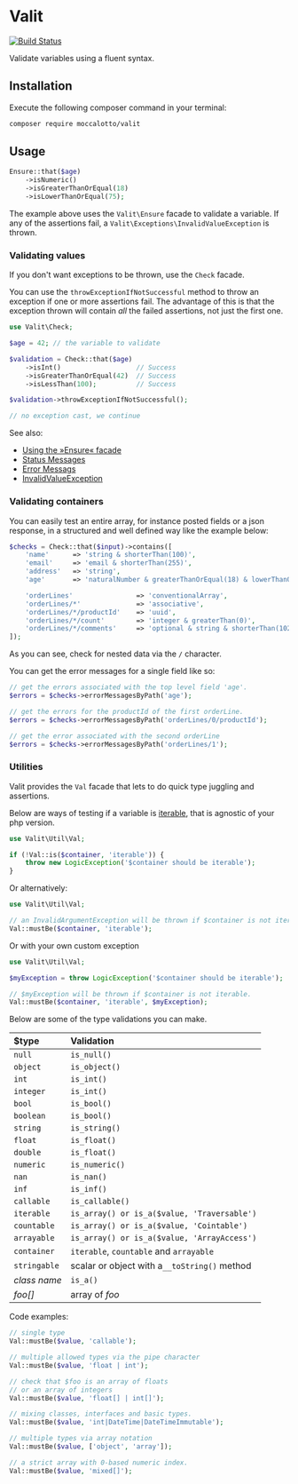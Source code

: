 # Valit

[![Build Status](https://travis-ci.org/moccalotto/valit.svg)](https://travis-ci.org/moccalotto/valit)

Validate variables using a fluent syntax.

## Installation

Execute the following composer command in your terminal:

```bash
composer require moccalotto/valit
```

## Usage

```php
Ensure::that($age)
    ->isNumeric()
    ->isGreaterThanOrEqual(18)
    ->isLowerThanOrEqual(75);
```

The example above uses the `Valit\Ensure` facade to validate a variable.
If any of the assertions fail, a `Valit\Exceptions\InvalidValueException`
is thrown.

### Validating values
If you don't want exceptions to be thrown, use the `Check` facade.

You can use the `throwExceptionIfNotSuccessful` method to throw an
exception if one or more assertions fail.
The advantage of this is that the exception thrown will
contain *all* the failed assertions, not just the first one.

```php
use Valit\Check;

$age = 42; // the variable to validate

$validation = Check::that($age)
    ->isInt()                   // Success
    ->isGreaterThanOrEqual(42)  // Success
    ->isLessThan(100);          // Success

$validation->throwExceptionIfNotSuccessful();

// no exception cast, we continue
```

See also:
* [Using the »Ensure« facade](examples/01-intro.php)
* [Status Messages](examples/02-status-messages.php)
* [Error Messags](examples/03-error-messages.php)
* [InvalidValueException](examples/10-invalid-value-exceptions.php)


### Validating containers

You can easily test an entire array, for instance posted fields or a json response,
in a structured and well defined way like the example below:

```php
$checks = Check::that($input)->contains([
    'name'      => 'string & shorterThan(100)',
    'email'     => 'email & shorterThan(255)',
    'address'   => 'string',
    'age'       => 'naturalNumber & greaterThanOrEqual(18) & lowerThanOrEqual(100)',

    'orderLines'                => 'conventionalArray',
    'orderLines/*'              => 'associative',
    'orderLines/*/productId'    => 'uuid',
    'orderLines/*/count'        => 'integer & greaterThan(0)',
    'orderLines/*/comments'     => 'optional & string & shorterThan(1024)',
]);
```

As you can see, check for nested data via the `/` character.

You can get the error messages for a single field like so:

```php
// get the errors associated with the top level field 'age'.
$errors = $checks->errorMessagesByPath('age');

// get the errors for the productId of the first orderLine.
$errors = $checks->errorMessagesByPath('orderLines/0/productId');

// get the error associated with the second orderLine
$errors = $checks->errorMessagesByPath('orderLines/1');
```


### Utilities

Valit provides the `Val` facade that lets to do quick type juggling and assertions.

Below are ways of testing if a variable is [iterable](http://php.net/manual/en/language.types.iterable.php),
that is agnostic of your php version.

```php
use Valit\Util\Val;

if (!Val::is($container, 'iterable')) {
    throw new LogicException('$container should be iterable');
}
```

Or alternatively:

```php
use Valit\Util\Val;

// an InvalidArgumentException will be thrown if $container is not iterable.
Val::mustBe($container, 'iterable');
```

Or with your own custom exception
```php
use Valit\Util\Val;

$myException = throw LogicException('$container should be iterable');

// $myException will be thrown if $container is not iterable.
Val::mustBe($container, 'iterable', $myException);
```

Below are some of the type validations you can make.

| $type          | Validation                                    |
|:-------------- |:-------------------------                     |
| `null`         | `is_null()`                                   |
| `object`       | `is_object()`                                 |
| `int`          | `is_int()`                                    |
| `integer`      | `is_int()`                                    |
| `bool`         | `is_bool()`                                   |
| `boolean`      | `is_bool()`                                   |
| `string`       | `is_string()`                                 |
| `float`        | `is_float()`                                  |
| `double`       | `is_float()`                                  |
| `numeric`      | `is_numeric()`                                |
| `nan`          | `is_nan()`                                    |
| `inf`          | `is_inf()`                                    |
| `callable`     | `is_callable()`                               |
| `iterable`     | `is_array() or is_a($value, 'Traversable')`   |
| `countable`    | `is_array() or is_a($value, 'Cointable')`     |
| `arrayable`    | `is_array() or is_a($value, 'ArrayAccess')`   |
| `container`    | `iterable`, `countable` and `arrayable`       |
| `stringable`   | scalar or object with a`__toString()` method  |
| _class name_   | `is_a()`                                      |
| _foo[]_        | array of _foo_                                |

Code examples:

```php
// single type
Val::mustBe($value, 'callable');

// multiple allowed types via the pipe character
Val::mustBe($value, 'float | int');

// check that $foo is an array of floats
// or an array of integers
Val::mustBe($value, 'float[] | int[]');

// mixing classes, interfaces and basic types.
Val::mustBe($value, 'int|DateTime|DateTimeImmutable');

// multiple types via array notation
Val::mustBe($value, ['object', 'array']);

// a strict array with 0-based numeric index.
Val::mustBe($value, 'mixed[]');
```
